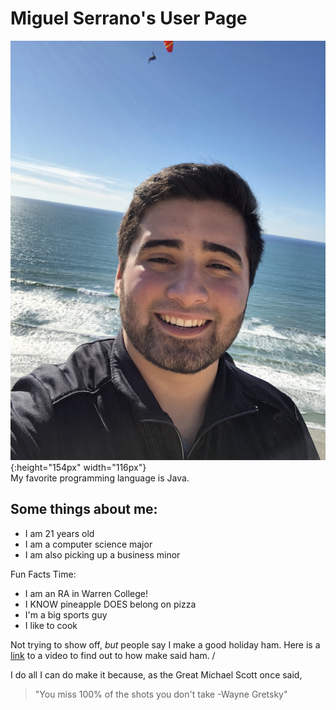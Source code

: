 # Miguel Serrano's User Page
![image](Images/Selfie.jpg){:height="154px" width="116px"} \
My favorite programming language is Java.
## Some things about me: 
* I am 21 years old
* I am a computer science major
* I am also picking up a business minor

Fun Facts Time:
* I am an RA in Warren College!
* I KNOW pineapple DOES belong on pizza
* I'm a big sports guy
* I like to cook

Not trying to show off, *but* people say I make a good holiday ham. Here is a [link](https://www.foodnetwork.com/videos/orange-glazed-holiday-ham-68004/) to a video to find out to how make said ham. /

I do all I can do make it because, as the Great Michael Scott once said, 
> "You miss 100% of the shots you don't take -Wayne Gretsky"

